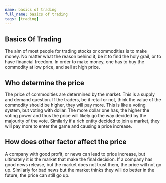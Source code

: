 ```yaml
---
name: basics of trading
full_name: basics of trading
tags: [trading]
---
```

## Basics Of Trading
The aim of most people for trading stocks or commodities is to make money. No matter what the reason behind it, be it to find the holy grail, or to have financial freedom. In order to make money, one has to buy the commodity at low price, and sell at high price.

## Who determine the price
The price of commodities are determined by the market. This is a supply and demand question. If the traders, be it retail or not, think the value of the commodity should be higher, they will pay more. This is like a voting system, but voting with dollar. The more dollar one has, the higher the voting power and thus the price will likely go the way decided by the majourity of the vote. Similarly if a rich entity decided to join a market, they will pay more to enter the game and causing a price increase.

## How does other factor affect the price
A company with good profit, or news can lead to price increase, but ultimately it is the market that make the final decision. If a company has good news release, but the market does not trust them, the price will not go up. Similarly for bad news but the market thinks they will do better in the future, the price can still go up.